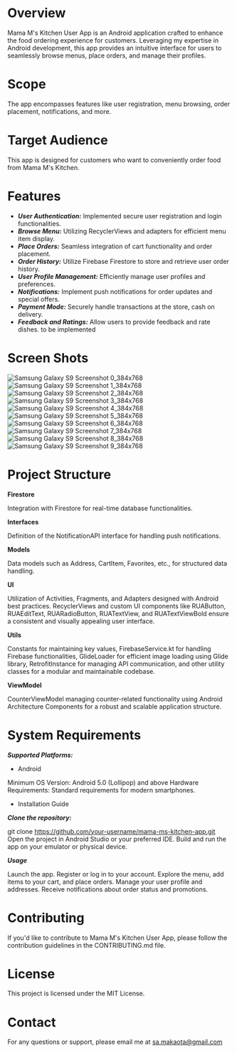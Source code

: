 # Overview

Mama M's Kitchen User App is an Android application crafted to enhance the food ordering experience for customers. 
Leveraging my expertise in Android development, 
this app provides an intuitive interface for users to seamlessly browse menus, 
place orders, and manage their profiles.

# Scope

The app encompasses features like user registration, menu browsing, order placement, notifications, and more.

# Target Audience

This app is designed for customers who want to conveniently order food from Mama M's Kitchen.

# Features

- **_User Authentication:_** Implemented secure user registration and login functionalities.
- **_Browse Menu:_** Utilizing RecyclerViews and adapters for efficient menu item display.
- **_Place Orders:_** Seamless integration of cart functionality and order placement.
- **_Order History:_** Utilize Firebase Firestore to store and retrieve user order history.
- **_User Profile Management:_** Efficiently manage user profiles and preferences.
- **_Notifications:_** Implement push notifications for order updates and special offers.
- **_Payment Mode:_** Securely handle transactions at the store, cash on delivery.
- **_Feedback and Ratings:_** Allow users to provide feedback and rate dishes. to be implemented

# Screen Shots


![Samsung Galaxy S9 Screenshot 0_384x768](https://github.com/makaota/Mamma-Ms-Kitchen/assets/74915165/6bbed120-fe01-42ed-bae6-999cbc84841f)
![Samsung Galaxy S9 Screenshot 1_384x768](https://github.com/makaota/Mamma-Ms-Kitchen/assets/74915165/4b291664-065e-4347-b510-55b7e9fe4ac0)
![Samsung Galaxy S9 Screenshot 2_384x768](https://github.com/makaota/Mamma-Ms-Kitchen/assets/74915165/2b569711-7c25-42e1-83b0-2a16db620bb7)
![Samsung Galaxy S9 Screenshot 3_384x768](https://github.com/makaota/Mamma-Ms-Kitchen/assets/74915165/bc35a444-d1ad-4013-a248-60f4ecd58b84)
![Samsung Galaxy S9 Screenshot 4_384x768](https://github.com/makaota/Mamma-Ms-Kitchen/assets/74915165/862e8e57-b0b5-4f78-8216-397e9c665c74)
![Samsung Galaxy S9 Screenshot 5_384x768](https://github.com/makaota/Mamma-Ms-Kitchen/assets/74915165/dbdcdbca-b146-4b01-9a44-5e0949298cee)
![Samsung Galaxy S9 Screenshot 6_384x768](https://github.com/makaota/Mamma-Ms-Kitchen/assets/74915165/a9df0e0a-8672-4bad-b5e8-707f73612261)
![Samsung Galaxy S9 Screenshot 7_384x768](https://github.com/makaota/Mamma-Ms-Kitchen/assets/74915165/84d1fde0-074c-4bf8-af22-932b7f26fb57)
![Samsung Galaxy S9 Screenshot 8_384x768](https://github.com/makaota/Mamma-Ms-Kitchen/assets/74915165/fab0d072-b5cb-468d-9a03-31c1ff3b204e)
![Samsung Galaxy S9 Screenshot 9_384x768](https://github.com/makaota/Mamma-Ms-Kitchen/assets/74915165/281d51f2-a9a9-421d-9032-c22157aa9222)

# Project Structure

**Firestore**

Integration with Firestore for real-time database functionalities.

**Interfaces**

Definition of the NotificationAPI interface for handling push notifications.

**Models**

Data models such as Address, CartItem, Favorites, etc., for structured data handling.

**UI**

Utilization of Activities, Fragments, and Adapters designed with Android best practices. RecyclerViews and custom UI components like RUAButton, RUAEditText, RUARadioButton, RUATextView, and RUATextViewBold ensure a consistent and visually appealing user interface.

**Utils**

Constants for maintaining key values, FirebaseService.kt for handling Firebase functionalities, GlideLoader for efficient image loading using Glide library, RetrofitInstance for managing API communication, and other utility classes for a modular and maintainable codebase.

**ViewModel**

CounterViewModel managing counter-related functionality using Android Architecture Components for a robust and scalable application structure.

# System Requirements

**_Supported Platforms:_**

- Android

Minimum OS Version: Android 5.0 (Lollipop) and above
Hardware Requirements: Standard requirements for modern smartphones.

- Installation Guide
  
**_Clone the repository:_**

git clone https://github.com/your-username/mama-ms-kitchen-app.git
Open the project in Android Studio or your preferred IDE.
Build and run the app on your emulator or physical device.

**_Usage_**

Launch the app.
Register or log in to your account.
Explore the menu, add items to your cart, and place orders.
Manage your user profile and addresses.
Receive notifications about order status and promotions.

# Contributing

If you'd like to contribute to Mama M's Kitchen User App, please follow the contribution guidelines in the CONTRIBUTING.md file.

# License

This project is licensed under the MIT License.

# Contact
For any questions or support, please email me at sa.makaota@gmail.com 
